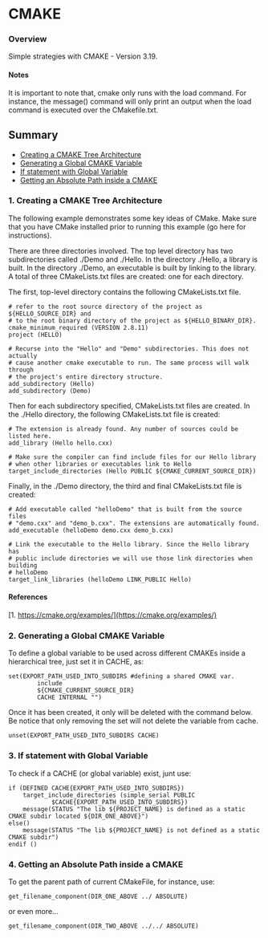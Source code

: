 # CMAKE

### Overview

Simple strategies with CMAKE - Version 3.19.

#### Notes
It is important to note that, cmake only runs with the load command. For instance, the message() command will only print an output when the load command is executed over the CMakefile.txt.

## Summary

* [Creating a CMAKE Tree Architecture](#tree)
* [Generating a Global CMAKE Variable](#globalvar)
* [If statement with Global Variable](#ifglobalvar)
* [Getting an Absolute Path inside a CMAKE](#getabspath)


### <a name="tree"></a>1. Creating a CMAKE Tree Architecture

The following example demonstrates some key ideas of CMake. Make sure that you have CMake installed prior to running this example (go here for instructions).

There are three directories involved. The top level directory has two subdirectories called ./Demo and ./Hello. In the directory ./Hello, a library is built. In the directory ./Demo, an executable is built by linking to the library. A total of three CMakeLists.txt files are created: one for each directory.

The first, top-level directory contains the following CMakeLists.txt file.

```# CMakeLists files in this project can
# refer to the root source directory of the project as ${HELLO_SOURCE_DIR} and
# to the root binary directory of the project as ${HELLO_BINARY_DIR}.
cmake_minimum_required (VERSION 2.8.11)
project (HELLO)

# Recurse into the "Hello" and "Demo" subdirectories. This does not actually
# cause another cmake executable to run. The same process will walk through
# the project's entire directory structure.
add_subdirectory (Hello)
add_subdirectory (Demo)
```

Then for each subdirectory specified, CMakeLists.txt files are created. In the ./Hello directory, the following CMakeLists.txt file is created:

```# Create a library called "Hello" which includes the source file "hello.cxx".
# The extension is already found. Any number of sources could be listed here.
add_library (Hello hello.cxx)

# Make sure the compiler can find include files for our Hello library
# when other libraries or executables link to Hello
target_include_directories (Hello PUBLIC ${CMAKE_CURRENT_SOURCE_DIR})
```

Finally, in the ./Demo directory, the third and final CMakeLists.txt file is created:
```
# Add executable called "helloDemo" that is built from the source files
# "demo.cxx" and "demo_b.cxx". The extensions are automatically found.
add_executable (helloDemo demo.cxx demo_b.cxx)

# Link the executable to the Hello library. Since the Hello library has
# public include directories we will use those link directories when building
# helloDemo
target_link_libraries (helloDemo LINK_PUBLIC Hello)
```
#### References
[1. https://cmake.org/examples/](https://cmake.org/examples/)

### <a name="globalvar"></a>2. Generating a Global CMAKE Variable

To define a global variable to be used across different CMAKEs inside a hierarchical tree, just set it in CACHE, as:

```
set(EXPORT_PATH_USED_INTO_SUBDIRS #defining a shared CMAKE var.
        include
        ${CMAKE_CURRENT_SOURCE_DIR}
        CACHE INTERNAL "")
```

Once it has been created, it only will be deleted with the command below. Be notice that only removing the set will not delete the variable from cache.

```
unset(EXPORT_PATH_USED_INTO_SUBDIRS CACHE)
```


### <a name="ifglobalvar"></a>3. If statement with Global Variable

To check if a CACHE (or global variable) exist, junt use:
```
if (DEFINED CACHE{EXPORT_PATH_USED_INTO_SUBDIRS})
    target_include_directories (simple_serial PUBLIC
            $CACHE{EXPORT_PATH_USED_INTO_SUBDIRS})
    message(STATUS "The lib ${PROJECT_NAME} is defined as a static CMAKE subdir located ${DIR_ONE_ABOVE}")
else()
    message(STATUS "The lib ${PROJECT_NAME} is not defined as a static CMAKE subdir")
endif ()
```


### <a name="getabspath"></a>4. Getting an Absolute Path inside a CMAKE

To get the parent path of current CMakeFile, for instance, use:

```
get_filename_component(DIR_ONE_ABOVE ../ ABSOLUTE)
```

or even more...

```
get_filename_component(DIR_TWO_ABOVE ../../ ABSOLUTE)
```
